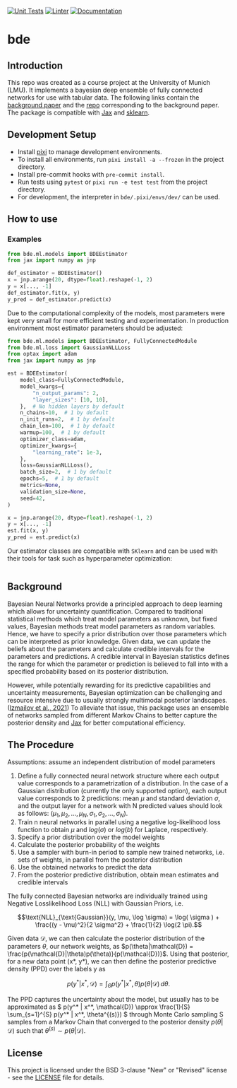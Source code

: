 [![Unit Tests](https://github.com/applied-ml-bde/bde/actions/workflows/python-app.yml/badge.svg)](https://github.com/applied-ml-bde/bde/actions/workflows/python-app.yml)
[![Linter](https://github.com/applied-ml-bde/bde/actions/workflows/lint.yml/badge.svg)](https://github.com/applied-ml-bde/bde/actions/workflows/lint.yml)
[![Documentation](https://github.com/applied-ml-bde/bde/actions/workflows/deploy-gh-pages.yml/badge.svg)](https://github.com/applied-ml-bde/bde/actions/workflows/deploy-gh-pages.yml)
# bde

## Introduction


This repo was created as a course project at the University of Munich
(LMU). It implements a bayesian deep ensemble of fully connected 
networks for use with tabular data.
The following links contain the [background paper](https://arxiv.org/abs/2402.01484 )
and the [repo](https://github.com/EmanuelSommer/bnn_connecting_the_dots) corresponding to the background paper. 
The package is compatible with [Jax](https://jax.readthedocs.io/en/latest/quickstart.html) and [sklearn](https://scikit-learn.org/stable/index.html).


## Development Setup

- Install [pixi](https://pixi.sh/latest/#installation) to manage development environments.
- To install all environments, run `pixi install -a --frozen` in the project directory.
- Install pre-commit hooks with `pre-commit install`.
- Run tests using `pytest` or `pixi run -e test test` from the project directory.
- For development, the interpreter in `bde/.pixi/envs/dev/` can be used.

## How to use

### Examples

[]("" "ADD: intro")

```python
from bde.ml.models import BDEEstimator
from jax import numpy as jnp

def_estimator = BDEEstimator()
x = jnp.arange(20, dtype=float).reshape(-1, 2)
y = x[..., -1]
def_estimator.fit(x, y)
y_pred = def_estimator.predict(x)
```

Due to the computational complexity of the models, most parameters were kept very small
for more efficient testing and experimentation.
In production environment most estimator parameters should be adjusted:

```python
from bde.ml.models import BDEEstimator, FullyConnectedModule
from bde.ml.loss import GaussianNLLLoss
from optax import adam
from jax import numpy as jnp

est = BDEEstimator(
    model_class=FullyConnectedModule,
    model_kwargs={
        "n_output_params": 2,
        "layer_sizes": [10, 10],
    },  # No hidden layers by default
    n_chains=10,  # 1 by default
    n_init_runs=2,  # 1 by default
    chain_len=100,  # 1 by default
    warmup=100,  # 1 by default
    optimizer_class=adam,
    optimizer_kwargs={
        "learning_rate": 1e-3,
    },
    loss=GaussianNLLLoss(),
    batch_size=2,  # 1 by default
    epochs=5,  # 1 by default
    metrics=None,
    validation_size=None,
    seed=42,
)

x = jnp.arange(20, dtype=float).reshape(-1, 2)
y = x[..., -1]
est.fit(x, y)
y_pred = est.predict(x)
```

Our estimator classes are compatible with `SKlearn` and can be used with their tools
for task such as hyperparameter optimization:

```python

```
[]("" "ADD: an example of using grid-search with `BDEEstimator`")

## Background
Bayesian Neural Networks provide a principled approach to deep learning 
which allows for uncertainty quantification. Compared to traditional
statistical methods which treat model parameters as unknown, but fixed
values, Bayesian methods treat model parameters as random
variables. Hence, we have to specify a prior distribution over those
parameters which can be interpreted as prior knowledge. Given data,
we can update the beliefs about the parameters and calculate credible
intervals for the parameters and predictions. A credible interval in 
Bayesian statistics defines the range for which the parameter or prediction is 
believed to fall into with a specified probability based on its posterior distribution. 

However, while potentially rewarding for its predictive capabilities and uncertainty
measurements, Bayesian optimization can be challenging and resource intensive due to 
usually strongly multimodal posterior landscapes.
([Izmailov et al., 2021](https://proceedings.mlr.press/v139/izmailov21a.html))
To alleviate that issue, this package uses an ensemble of networks sampled from different Markov
Chains to better capture the posterior density and [Jax](https://jax.readthedocs.io/en/latest/quickstart.html) for better computational efficiency.

## The Procedure
Assumptions: assume an independent distribution of model parameters
1. Define a fully connected neural network structure where each output value corresponds to a parametrization of a distribution. 
   In the case of a Gaussian distribution (currently the only supported option), each output value corresponds to 2 predictions: mean $\mu$ and standard deviation $\sigma$, and the output layer for a network with N predicted values should look as follows: $(\mu_1, \mu_2, ..., \mu_N, \sigma_1, \sigma_2, ..., \sigma_N)$.
2. Train n neural networks in parallel using a
negative log-likelihood loss function to obtain $\mu$
and $log(\sigma)$ or $log(b)$ for Laplace, respectively. 
3. Specify a prior distribution over the model weights
4. Calculate the posterior probability of the weights
5. Use a sampler with burn-in period to sample new trained networks, 
i.e. sets of weights, in parallel from the posterior distribution
6. Use the obtained networks to predict the data
7. From the posterior predictive distribution, obtain mean estimates
and credible intervals 

 <!--
The fully connected Bayesian networks are individually trained using 
Negative Losslikelihood Loss (NLL) with either Gaussian or Laplace Priors, i.e.
```math
\text{NLL}_{\text{Gaussian}}(y, \mu, \log \sigma) = \log( \sigma ) + \frac{(y - \mu)^2}{2 \sigma^2} + \frac{1}{2} \log(2 \pi)
```
or
```math
\text{NLL}_{\text{Laplace}}(y, \mu, b) = \log(2b) + \frac{|y - \mu|}{b}
.
```
-->
The fully connected Bayesian networks are individually trained using 
Negative Losslikelihood Loss (NLL) with Gaussian Priors, i.e.
```math
\text{NLL}_{\text{Gaussian}}(y, \mu, \log \sigma) = \log( \sigma ) + \frac{(y - \mu)^2}{2 \sigma^2} + \frac{1}{2} \log(2 \pi).
```

Given data $\mathcal{D}$, we can then calculate the posterior distribution of the 
parameters $\theta$, our network weights, as 
$p(\theta|\mathcal{D}) = \frac{p(\mathcal{D}|\theta)p(\theta)}{p(\mathcal{D})}$.
Using that posterior, for a new data point (x*, y*), we can then define the posterior 
predictive density (PPD) over the labels y as 
```math
p(y^* | x^*, \mathcal{D}) = \int_{\Theta} p(y^* | x^*, \theta) p(\theta | \mathcal{D}) \, d\theta.
```
The PPD captures the uncertainty about the model, but usually has to be approximated as
$`
p(y^* | x^*, \mathcal{D}) \approx \frac{1}{S} \sum_{s=1}^{S} p(y^* | x^*, \theta^{(s)})
`$
through Monte Carlo sampling S samples from a Markov Chain that converged 
to the posterior density $p(\theta|\mathcal{D})$ such that
$\theta^{(s)} \sim p(\theta | \mathcal{D})$. 


## License

This project is licensed under the BSD 3-clause "New" or "Revised" license - see the [LICENSE](LICENSE) file for details.

